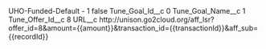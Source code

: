 <?xml version="1.0" encoding="UTF-8"?>
<CustomMetadata xmlns="http://soap.sforce.com/2006/04/metadata" xmlns:xsi="http://www.w3.org/2001/XMLSchema-instance" xmlns:xsd="http://www.w3.org/2001/XMLSchema">
    <label>UHO-Funded-Default - 1</label>
    <protected>false</protected>
    <values>
        <field>Tune_Goal_Id__c</field>
        <value xsi:type="xsd:string">0</value>
    </values>
    <values>
        <field>Tune_Goal_Name__c</field>
        <value xsi:type="xsd:string">1</value>
    </values>
    <values>
        <field>Tune_Offer_Id__c</field>
        <value xsi:type="xsd:string">8</value>
    </values>
    <values>
        <field>URL__c</field>
        <value xsi:type="xsd:string">http://unison.go2cloud.org/aff_lsr?offer_id=8&amp;amount={{amount}}&amp;transaction_id={{transactionId}}&amp;aff_sub={{recordId}}</value>
    </values>
</CustomMetadata>
